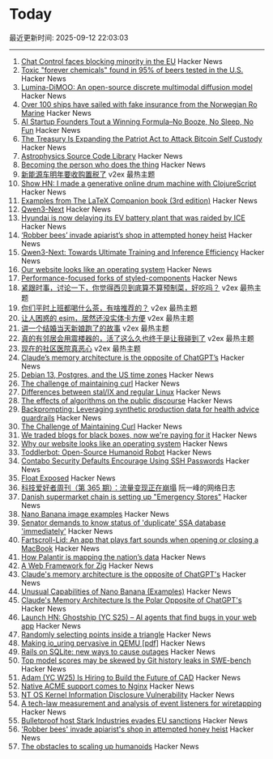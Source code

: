 # Today

最近更新时间: 2025-09-12 22:03:03

--- 
1. [Chat Control faces blocking minority in the EU](https://twitter.com/TutaPrivacy/status/1966384776883142661) Hacker News
2. [Toxic "forever chemicals" found in 95% of beers tested in the U.S.](https://www.sciencedaily.com/releases/2025/09/250911073204.htm) Hacker News
3. [Lumina-DiMOO: An open-source discrete multimodal diffusion model](https://synbol.github.io/Lumina-DiMOO/) Hacker News
4. [Over 100 ships have sailed with fake insurance from the Norwegian Ro Marine](https://www.nrk.no/vestland/xl/over-100-ships-have-sailed-without-legitimate-insurance-from-the-norwegian-company-ro-marine-1.17565216) Hacker News
5. [AI Startup Founders Tout a Winning Formula–No Booze, No Sleep, No Fun](https://www.wsj.com/business/entrepreneurship/artificial-intelligence-startup-founders-bc730406) Hacker News
6. [The Treasury Is Expanding the Patriot Act to Attack Bitcoin Self Custody](https://www.tftc.io/treasury-iexpanding-patriot-act/) Hacker News
7. [Astrophysics Source Code Library](http://ascl.net/) Hacker News
8. [Becoming the person who does the thing](https://www.fredrivett.com/2025/09/10/becoming-the-person-who-does-the-thing/) Hacker News
9. [新能源车明年要收购置税了](https://www.v2ex.com/t/1158733) v2ex 最热主题
10. [Show HN: I made a generative online drum machine with ClojureScript](https://dopeloop.ai/beat-maker/) Hacker News
11. [Examples from The LaTeX Companion book (3rd edition)](https://ctan.org/pkg/tlc3-examples) Hacker News
12. [Qwen3-Next](https://qwen.ai/blog?id=4074cca80393150c248e508aa62983f9cb7d27cd&from=research.latest-advancements-list) Hacker News
13. [Hyundai is now delaying its EV battery plant that was raided by ICE](https://electrek.co/2025/09/11/hyundai-now-delaying-ev-battery-plant-raided-by-ice/) Hacker News
14. [‘Robber bees’ invade apiarist’s shop in attempted honey heist](https://www.cbc.ca/news/canada/british-columbia/robber-bees-terrace-bc-apiary-1.7627532) Hacker News
15. [Qwen3-Next: Towards Ultimate Training and Inference Efficiency](https://qwen.ai/blog?id=4074cca80393150c248e508aa62983f9cb7d27cd&from=research.latest-advancements-list) Hacker News
16. [Our website looks like an operating system](https://posthog.com/blog/why-os) Hacker News
17. [Performance-focused forks of styled-components](https://www.sanity.io/blog/cut-styled-components-into-pieces-this-is-our-last-resort) Hacker News
18. [紧跟时事，讨论一下，你觉得西贝到底算不算预制菜，好吃吗？](https://www.v2ex.com/t/1158734) v2ex 最热主题
19. [你们平时上班都喝什么茶，有啥推荐的？](https://www.v2ex.com/t/1158704) v2ex 最热主题
20. [让人困惑的 esim，居然还没实体卡方便](https://www.v2ex.com/t/1158701) v2ex 最热主题
21. [讲一个结婚当天新娘跑了的故事](https://www.v2ex.com/t/1158732) v2ex 最热主题
22. [真的有邻居会用震楼器的，活了这么久也终于是让我碰到了](https://www.v2ex.com/t/1158687) v2ex 最热主题
23. [现在的社区医院真恶心](https://www.v2ex.com/t/1158683) v2ex 最热主题
24. [Claude’s memory architecture is the opposite of ChatGPT’s](https://www.shloked.com/writing/claude-memory) Hacker News
25. [Debian 13, Postgres, and the US time zones](https://rachelbythebay.com/w/2025/09/11/debtz/) Hacker News
26. [The challenge of maintaining curl](https://lwn.net/Articles/1034966/) Hacker News
27. [Differences between stal/IX and regular Linux](https://stal-ix.github.io/STALIX.html) Hacker News
28. [The effects of algorithms on the public discourse](https://tekhne.dev/internet-resist/) Hacker News
29. [Backprompting: Leveraging synthetic production data for health advice guardrails](https://arxiv.org/abs/2508.18384) Hacker News
30. [The Challenge of Maintaining Curl](https://lwn.net/Articles/1034966/) Hacker News
31. [We traded blogs for black boxes, now we're paying for it](https://tekhne.dev/internet-resist/) Hacker News
32. [Why our website looks like an operating system](https://posthog.com/blog/why-os) Hacker News
33. [Toddlerbot: Open-Source Humanoid Robot](https://toddlerbot.github.io/) Hacker News
34. [Contabo Security Defaults Encourage Using SSH Passwords](https://jamesoclaire.com/2025/09/12/contabo-defaults-encourage-using-ssh-passwords/) Hacker News
35. [Float Exposed](https://float.exposed/) Hacker News
36. [科技爱好者周刊（第 365 期）：流量变现正在崩塌](http://www.ruanyifeng.com/blog/2025/09/weekly-issue-365.html) 阮一峰的网络日志
37. [Danish supermarket chain is setting up "Emergency Stores"](https://swiss.social/@swaldorff/115186445638788782) Hacker News
38. [Nano Banana image examples](https://github.com/PicoTrex/Awesome-Nano-Banana-images/blob/main/README_en.md) Hacker News
39. [Senator demands to know status of 'duplicate' SSA database 'immediately'](https://www.theregister.com/2025/09/11/ssa_doge_whistleblower_demand/) Hacker News
40. [Fartscroll-Lid: An app that plays fart sounds when opening or closing a MacBook](https://github.com/iannuttall/fartscroll-lid) Hacker News
41. [How Palantir is mapping the nation’s data](https://theconversation.com/when-the-government-can-see-everything-how-one-company-palantir-is-mapping-the-nations-data-263178) Hacker News
42. [A Web Framework for Zig](https://www.jetzig.dev/) Hacker News
43. [Claude's memory architecture is the opposite of ChatGPT's](https://www.shloked.com/writing/claude-memory) Hacker News
44. [Unusual Capabilities of Nano Banana (Examples)](https://github.com/PicoTrex/Awesome-Nano-Banana-images/blob/main/README_en.md) Hacker News
45. [Claude's Memory Architecture Is the Polar Opposite of ChatGPT's](https://www.shloked.com/writing/claude-memory) Hacker News
46. [Launch HN: Ghostship (YC S25) – AI agents that find bugs in your web app](https://news.ycombinator.com/item?id=45215032) Hacker News
47. [Randomly selecting points inside a triangle](https://www.johndcook.com/blog/2025/09/11/random-inside-triangle/) Hacker News
48. [Making io_uring pervasive in QEMU [pdf]](https://vmsplice.net/~stefan/stefanha-kvm-forum-2025.pdf) Hacker News
49. [Rails on SQLite: new ways to cause outages](https://andre.arko.net/2025/09/11/rails-on-sqlite-exciting-new-ways-to-cause-outages/) Hacker News
50. [Top model scores may be skewed by Git history leaks in SWE-bench](https://github.com/SWE-bench/SWE-bench/issues/465) Hacker News
51. [Adam (YC W25) Is Hiring to Build the Future of CAD](https://www.ycombinator.com/companies/adam/jobs/q6td4uk-founding-engineer) Hacker News
52. [Native ACME support comes to Nginx](https://letsencrypt.org/2025/09/11/native-acme-for-nginx) Hacker News
53. [NT OS Kernel Information Disclosure Vulnerability](https://www.crowdfense.com/nt-os-kernel-information-disclosure-vulnerability-cve-2025-53136/) Hacker News
54. [A tech-law measurement and analysis of event listeners for wiretapping](https://arxiv.org/abs/2508.19825) Hacker News
55. [Bulletproof host Stark Industries evades EU sanctions](https://krebsonsecurity.com/2025/09/bulletproof-host-stark-industries-evades-eu-sanctions/) Hacker News
56. ['Robber bees' invade apiarist's shop in attempted honey heist](https://www.cbc.ca/news/canada/british-columbia/robber-bees-terrace-bc-apiary-1.7627532) Hacker News
57. [The obstacles to scaling up humanoids](https://spectrum.ieee.org/humanoid-robot-scaling) Hacker News
